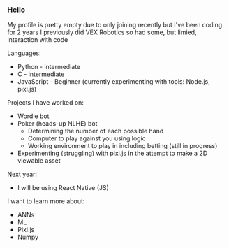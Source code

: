 ### Hello 
My profile is pretty empty due to only joining recently but I've been coding for 2 years
I previously did VEX Robotics so had some, but limied, interaction with code 

Languages: 
- Python - intermediate 
- C - intermediate 
- JavaScript - Beginner (currently experimenting with tools: Node.js, pixi.js) 

Projects I have worked on: 
- Wordle bot 
- Poker (heads-up NLHE) bot  
  - Determining the number of each possible hand 
  -  Computer to play against you using logic 
  -  Working environment to play in including betting (still in progress) 
- Experimenting (struggling) with pixi.js in the attempt to make a 2D viewable asset 

Next year: 
- I will be using React Native (JS) 

I want to learn more about: 
- ANNs 
- ML 
- Pixi.js 
- Numpy 
